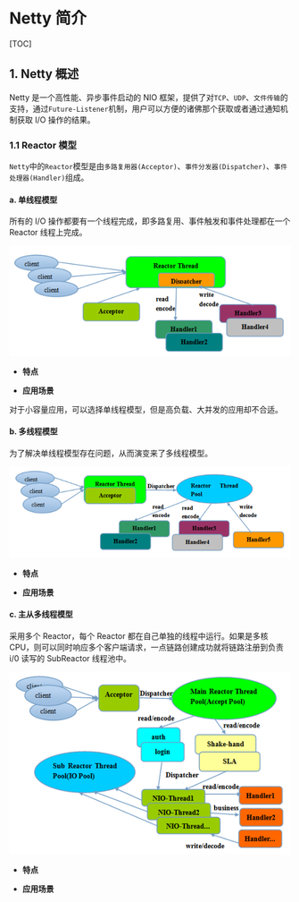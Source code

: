 # Netty 简介

[TOC]

## 1. Netty 概述

Netty 是一个高性能、异步事件启动的 NIO 框架，提供了对`TCP`、`UDP`、`文件传输`的支持，通过`Future-Listener`机制，用户可以方便的诸佛那个获取或者通过通知机制获取 I/O 操作的结果。

### 1.1 Reactor 模型

`Netty`中的`Reactor`模型是由`多路复用器(Acceptor)`、`事件分发器(Dispatcher)`、`事件处理器(Handler)`组成。

#### a. 单线程模型

所有的 I/O 操作都要有一个线程完成，即多路复用、事件触发和事件处理都在一个 Reactor 线程上完成。

![单线程模型](../../images/2184951-67e4d230991bbd84.png)

- **特点**





- **应用场景**

对于小容量应用，可以选择单线程模型，但是高负载、大并发的应用却不合适。

#### b. 多线程模型

为了解决单线程模型存在问题，从而演变来了多线程模型。

![多线程模型](../../images/2184951-069b2818fa205975.png)

- **特点**



- **应用场景**



#### c. 主从多线程模型

采用多个 Reactor，每个 Reactor 都在自己单独的线程中运行。如果是多核 CPU，则可以同时响应多个客户端请求，一点链路创建成功就将链路注册到负责 i/0 读写的 SubReactor 线程池中。

![主从多线程模型](../../images/2184951-7af88a4ac1742965.png)

- **特点**



- **应用场景**



